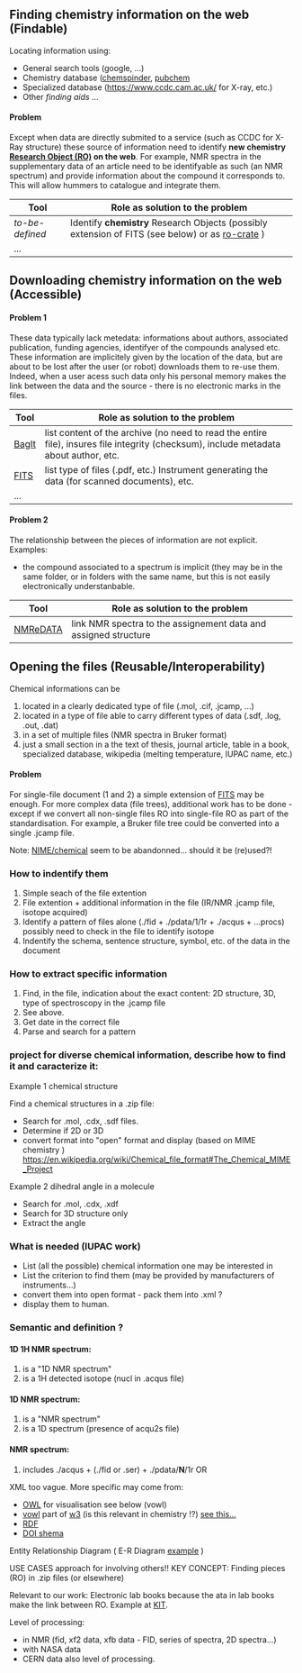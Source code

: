 

## Finding chemistry information on the web (Findable)

Locating information using:
- General search tools (google, ...)
- Chemistry database ([chemspinder](https://chemspider.com/), [pubchem](https://pubchem.ncbi.nlm.nih.gov/)
- Specialized database (https://www.ccdc.cam.ac.uk/ for X-ray, etc.)
- Other *finding aids* ...

#### Problem
Except when data are directly submited to a service (such as CCDC for X-Ray structure) these source of information need to identify **new chemistry [Research Object (RO)](http://www.researchobject.org/) on the web**. For example, NMR spectra in the supplementary data of an article need to be identifyable as such (an NMR spectrum) and provide information about the compound it corresponds to. This will allow hummers to catalogue and integrate them.


Tool | Role as solution to the problem
------------ | -------------
*to-be-defined* |  Identify **chemistry** Research Objects (possibly extension of FITS (see below) or as [ro-crate](https://researchobject.github.io/ro-crate/) )
  | ...

## Downloading chemistry information on the web (Accessible)


#### Problem 1
These data typically lack metedata: informations about authors, associated publication, funding agencies, identifyer of the compounds analysed etc. These information are implicitely given by the location of the data, but are about to be lost after the user (or robot)  downloads them to re-use them. Indeed, when a user acess such data only his personal memory makes the link between the data and the source - there is no electronic marks in the files.

Tool | Role as solution to the problem
------------ | -------------
[BagIt](https://en.wikipedia.org/wiki/BagIt) | list content of the archive (no need to read the entire file), insures file integrity (checksum), include metadata about author, etc.
[FITS](https://projects.iq.harvard.edu/fits) | list type of files (.pdf, etc.) Instrument generating the data (for scanned documents), etc. 
  | ...

#### Problem 2
The relationship between the pieces of information are not explicit.
Examples:
- the compound associated to a spectrum is implicit (they may be in the same folder, or in folders with the same name, but this is not easily electronically understanbable.

Tool | Role as solution to the problem
--------- | -------
[NMReDATA](https://nmredata.org) | link NMR spectra to the assignement data and assigned structure

## Opening the files (Reusable/Interoperability)

Chemical informations can be
1. located in a clearly dedicated type of file (.mol, .cif, .jcamp, ...)
2. located in a type of file able to carry different types of data (.sdf, .log, .out, .dat)
3. in a set of multiple files (NMR spectra in Bruker format)
4. just a small section in a the text of thesis, journal article, table in a book, specialized database, wikipedia (melting temperature, IUPAC name, etc.)

#### Problem 
For single-file document (1 and 2) a simple extension of [FITS](https://projects.iq.harvard.edu/fits) may be enough. For more complex data (file trees), additional work has to be done - except if we convert all non-single files RO into single-file RO as part of the standardisation. For example, a Bruker file tree could be converted into a single .jcamp file.

Note: [NIME/chemical](https://en.wikipedia.org/wiki/Chemical_file_format) seem to be abandonned... should it be (re)used?!

### How to indentify them
1. Simple seach of the file extention
2. File extention + additional information in the file (IR/NMR .jcamp file, isotope acquired) 
3. Identify a pattern of files alone (./fid + ./pdata/1/1r + ./acqus + ...procs) possibly need to check in the file to identify isotope
4. Indentify the schema, sentence structure, symbol, etc. of the data in the document

### How to extract specific information 
1. Find, in the file, indication about the exact content: 2D structure, 3D, type of spectroscopy in the .jcamp file 
2. See above. 
3. Get date in the correct file
4. Parse and search for a pattern

### project for diverse chemical information, describe how to find it and caracterize it:

Example 1 chemical structure

Find a chemical structures in a .zip file:
- Search for .mol, .cdx, .sdf files.
- Determine if 2D or 3D
- convert format into "open" format and display (based on MIME chemistry )
https://en.wikipedia.org/wiki/Chemical_file_format#The_Chemical_MIME_Project

Example 2 dihedral angle in a molecule
- Search for .mol, .cdx, .xdf
- Search for 3D structure only
- Extract the angle

### What is needed (IUPAC work)
- List (all the possible) chemical information one may be interested in
- List the criterion to find them (may be provided by manufacturers of instruments...)
- convert them into open format - pack them into .xml ?
- display them to human.
 
### Semantic and definition ? 

#### 1D 1H NMR spectrum:
1) is a "1D NMR spectrum"
2) is a 1H detected isotope (nucl in .acqus file)
#### 1D NMR spectrum:
1) is a "NMR spectrum"
2) is a 1D spectrum (presence of acqu2s file)
#### NMR spectrum:
1) includes ./acqus + (./fid or .ser) + ./pdata/**N**/1r OR 

XML too vague.
More specific may come from:
- [OWL](https://www.w3.org/OWL/) for visualisation see below (vowl)
- [vowl](http://vowl.visualdataweb.org/) part of [w3](https://www.w3.org/standards/about.html) (is this relevant in chemistry !?) [see this...](http://vowl.visualdataweb.org/webvowl.html)
- [RDF](https://www.w3.org/2001/sw/wiki/RDF)
- [DOI shema](https://www.doi.org/doi_handbook/DOI_Schema_Release_Notes.html)

Entity Relationship Diagram (
E-R Diagram [example](https://creately.com/diagram/example/h7cw0wrb1/%20E-R%20Diagram%20of%20Library%20Management%20System) )  

USE CASES approach for involving others!! 
KEY CONCEPT: Finding pieces (RO) in .zip files (or elsewhere)

Relevant to our work:
Electronic lab books because the ata in lab books make the link between RO. Example at [KIT](https://www.chemotion-repository.net/welcome).

Level of processing:
- in NMR (fid, xf2 data, xfb data - FID, series of spectra, 2D spectra...)
- with NASA data 
- CERN data also level of processing.
